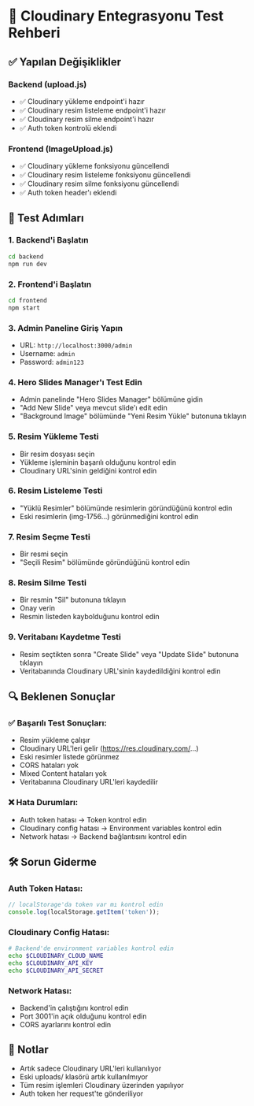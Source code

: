 # 🚀 Cloudinary Entegrasyonu Test Rehberi

## ✅ Yapılan Değişiklikler

### Backend (upload.js)
- ✅ Cloudinary yükleme endpoint'i hazır
- ✅ Cloudinary resim listeleme endpoint'i hazır  
- ✅ Cloudinary resim silme endpoint'i hazır
- ✅ Auth token kontrolü eklendi

### Frontend (ImageUpload.js)
- ✅ Cloudinary yükleme fonksiyonu güncellendi
- ✅ Cloudinary resim listeleme fonksiyonu güncellendi
- ✅ Cloudinary resim silme fonksiyonu güncellendi
- ✅ Auth token header'ı eklendi

## 🧪 Test Adımları

### 1. Backend'i Başlatın
```bash
cd backend
npm run dev
```

### 2. Frontend'i Başlatın
```bash
cd frontend
npm start
```

### 3. Admin Paneline Giriş Yapın
- URL: `http://localhost:3000/admin`
- Username: `admin`
- Password: `admin123`

### 4. Hero Slides Manager'ı Test Edin
- Admin panelinde "Hero Slides Manager" bölümüne gidin
- "Add New Slide" veya mevcut slide'ı edit edin
- "Background Image" bölümünde "Yeni Resim Yükle" butonuna tıklayın

### 5. Resim Yükleme Testi
- Bir resim dosyası seçin
- Yükleme işleminin başarılı olduğunu kontrol edin
- Cloudinary URL'sinin geldiğini kontrol edin

### 6. Resim Listeleme Testi
- "Yüklü Resimler" bölümünde resimlerin göründüğünü kontrol edin
- Eski resimlerin (img-1756...) görünmediğini kontrol edin

### 7. Resim Seçme Testi
- Bir resmi seçin
- "Seçili Resim" bölümünde göründüğünü kontrol edin

### 8. Resim Silme Testi
- Bir resmin "Sil" butonuna tıklayın
- Onay verin
- Resmin listeden kaybolduğunu kontrol edin

### 9. Veritabanı Kaydetme Testi
- Resim seçtikten sonra "Create Slide" veya "Update Slide" butonuna tıklayın
- Veritabanında Cloudinary URL'sinin kaydedildiğini kontrol edin

## 🔍 Beklenen Sonuçlar

### ✅ Başarılı Test Sonuçları:
- Resim yükleme çalışır
- Cloudinary URL'leri gelir (https://res.cloudinary.com/...)
- Eski resimler listede görünmez
- CORS hataları yok
- Mixed Content hataları yok
- Veritabanına Cloudinary URL'leri kaydedilir

### ❌ Hata Durumları:
- Auth token hatası → Token kontrol edin
- Cloudinary config hatası → Environment variables kontrol edin
- Network hatası → Backend bağlantısını kontrol edin

## 🛠️ Sorun Giderme

### Auth Token Hatası:
```javascript
// localStorage'da token var mı kontrol edin
console.log(localStorage.getItem('token'));
```

### Cloudinary Config Hatası:
```bash
# Backend'de environment variables kontrol edin
echo $CLOUDINARY_CLOUD_NAME
echo $CLOUDINARY_API_KEY
echo $CLOUDINARY_API_SECRET
```

### Network Hatası:
- Backend'in çalıştığını kontrol edin
- Port 3001'in açık olduğunu kontrol edin
- CORS ayarlarını kontrol edin

## 📝 Notlar

- Artık sadece Cloudinary URL'leri kullanılıyor
- Eski uploads/ klasörü artık kullanılmıyor
- Tüm resim işlemleri Cloudinary üzerinden yapılıyor
- Auth token her request'te gönderiliyor
